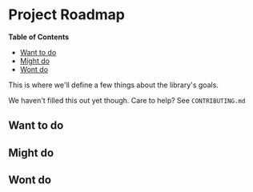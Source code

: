<h1>Project Roadmap</h1>

<!-- START doctoc generated TOC please keep comment here to allow auto update -->
<!-- DON'T EDIT THIS SECTION, INSTEAD RE-RUN doctoc TO UPDATE -->
**Table of Contents**

- [Want to do](#want-to-do)
- [Might do](#might-do)
- [Wont do](#wont-do)

<!-- END doctoc generated TOC please keep comment here to allow auto update -->

This is where we'll define a few things about the library's goals.

We haven't filled this out yet though. Care to help? See `CONTRIBUTING.md`

## Want to do

## Might do

## Wont do
